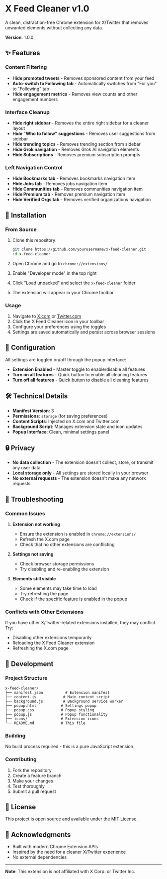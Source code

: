 # X Feed Cleaner v1.0

A clean, distraction-free Chrome extension for X/Twitter that removes unwanted elements without collecting any data.

**Version**: 1.0.0

## ✨ Features

### Content Filtering
- **Hide promoted tweets** - Removes sponsored content from your feed
- **Auto-switch to Following tab** - Automatically switches from "For you" to "Following" tab
- **Hide engagement metrics** - Removes view counts and other engagement numbers

### Interface Cleanup
- **Hide right sidebar** - Removes the entire right sidebar for a cleaner layout
- **Hide "Who to follow" suggestions** - Removes user suggestions from sidebar
- **Hide trending topics** - Removes trending section from sidebar
- **Hide Grok navigation** - Removes Grok AI navigation elements
- **Hide Subscriptions** - Removes premium subscription prompts

### Left Navigation Control
- **Hide Bookmarks tab** - Removes bookmarks navigation item
- **Hide Jobs tab** - Removes jobs navigation item
- **Hide Communities tab** - Removes communities navigation item
- **Hide Premium tab** - Removes premium navigation item
- **Hide Verified Orgs tab** - Removes verified organizations navigation

## 🚀 Installation

### From Source
1. Clone this repository:
   ```bash
   git clone https://github.com/yourusername/x-feed-cleaner.git
   cd x-feed-cleaner
   ```

2. Open Chrome and go to `chrome://extensions/`

3. Enable "Developer mode" in the top right

4. Click "Load unpacked" and select the `x-feed-cleaner` folder

5. The extension will appear in your Chrome toolbar

### Usage
1. Navigate to [X.com](https://x.com) or [Twitter.com](https://twitter.com)
2. Click the X Feed Cleaner icon in your toolbar
3. Configure your preferences using the toggles
4. Settings are saved automatically and persist across browser sessions

## 🔧 Configuration

All settings are toggled on/off through the popup interface:

- **Extension Enabled** - Master toggle to enable/disable all features
- **Turn on all features** - Quick button to enable all cleaning features
- **Turn off all features** - Quick button to disable all cleaning features

## 🛠️ Technical Details

- **Manifest Version**: 3
- **Permissions**: `storage` (for saving preferences)
- **Content Scripts**: Injected on X.com and Twitter.com
- **Background Script**: Manages extension state and icon updates
- **Popup Interface**: Clean, minimal settings panel

## 🔒 Privacy

- **No data collection** - The extension doesn't collect, store, or transmit any user data
- **Local storage only** - All settings are stored locally in your browser
- **No external requests** - The extension doesn't make any network requests

## 🐛 Troubleshooting

### Common Issues

1. **Extension not working**
   - Ensure the extension is enabled in `chrome://extensions/`
   - Refresh the X.com page
   - Check that no other extensions are conflicting

2. **Settings not saving**
   - Check browser storage permissions
   - Try disabling and re-enabling the extension

3. **Elements still visible**
   - Some elements may take time to load
   - Try refreshing the page
   - Check if the specific feature is enabled in the popup

### Conflicts with Other Extensions

If you have other X/Twitter-related extensions installed, they may conflict. Try:
- Disabling other extensions temporarily
- Reloading the X Feed Cleaner extension
- Refreshing the X.com page

## 📝 Development

### Project Structure
```
x-feed-cleaner/
├── manifest.json          # Extension manifest
├── content.js            # Main content script
├── background.js         # Background service worker
├── popup.html           # Settings popup
├── popup.css            # Popup styling
├── popup.js             # Popup functionality
├── icons/               # Extension icons
└── README.md            # This file
```

### Building
No build process required - this is a pure JavaScript extension.

### Contributing
1. Fork the repository
2. Create a feature branch
3. Make your changes
4. Test thoroughly
5. Submit a pull request

## 📄 License

This project is open source and available under the [MIT License](LICENSE).

## 🙏 Acknowledgments

- Built with modern Chrome Extension APIs
- Inspired by the need for a cleaner X/Twitter experience
- No external dependencies

---

**Note**: This extension is not affiliated with X Corp. or Twitter Inc.